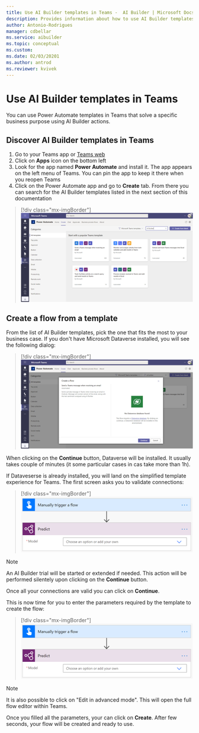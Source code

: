 ```yaml
---
title: Use AI Builder templates in Teams -  AI Builder | Microsoft Docs
description: Provides information about how to use AI Builder templates in Teams
author: Antonio-Rodrigues
manager: cdbellar
ms.service: aibuilder
ms.topic: conceptual
ms.custom: 
ms.date: 02/03/20201
ms.author: antrod
ms.reviewer: kvivek
---
```


# Use AI Builder templates in Teams


You can use Power Automate templates in Teams that solve a specific business purpose using AI Builder actions.

## Discover AI Builder templates in Teams

1. Go to your Teams app or [Teams web](https://teams.microsoft.com)
1. Click on **Apps** icon on the bottom left
1. Look for the app named **Power Automate** and install it. The app appears on the left menu of Teams. You can pin the app to keep it there when you reopen Teams
1. Click on the Power Automate app and go to **Create** tab. From there you can search for the AI Builder templates listed in the next section of this documentation
    
> [!div class="mx-imgBorder"]
> ![Templates list](media/templates-list.png "Templates list")

## Create a flow from a template
From the list of AI Builder templates, pick the one that fits the most to your business case. If you don't have Microsoft Dataverse installed, you will see the following dialog:

> [!div class="mx-imgBorder"]
> ![No Dataverse list](media/no-dataverse.png "No Dataverse action")

When clicking on the **Continue** button, Dataverse will be installed. It usually takes couple of minutes (it some particular cases in cas take more than 1h).

If Dataveserse is already installed, you will land on the simplified template experience for Teams. The first screen asks you to validate connections:
 
> [!div class="mx-imgBorder"]
> ![Predict action](media/predict-action.png "Predict action")

>[!NOTE]
>
>An AI Builder trial will be started or extended if needed. This action will be performed silentely upon clicking on the **Continue** button.

Once all your connections are valid you can click on **Continue**.

This is now time for you to enter the parameters required by the template to create the flow:

 > [!div class="mx-imgBorder"]
 > ![Predict action](media/predict-action.png "Predict action")

>[!NOTE]
>
>It is also possible to click on "Edit in advanced mode". This will open the full flow editor within Teams. 


Once you filled all the parameters, your can click on **Create**. After few seconds, your flow will be created and ready to use.








